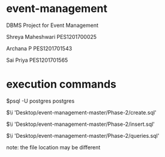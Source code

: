 # event-management
DBMS Project for Event Management 

Shreya Maheshwari PES1201700025

Archana P PES1201701543

Sai Priya PES1201701565

# execution commands 

$psql -U postgres postgres

$\i 'Desktop/event-management-master/Phase-2/create.sql'

$\i 'Desktop/event-management-master/Phase-2/insert.sql'

$\i 'Desktop/event-management-master/Phase-2/queries.sql'

note: the file location may be different
